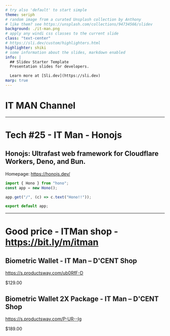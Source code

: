 ```yaml
---
# try also 'default' to start simple
theme: seriph
# random image from a curated Unsplash collection by Anthony
# like them? see https://unsplash.com/collections/94734566/slidev
background: ./it-man.png
# apply any windi css classes to the current slide
class: "text-center"
# https://sli.dev/custom/highlighters.html
highlighter: shiki
# some information about the slides, markdown enabled
info: |
  ## Slidev Starter Template
  Presentation slides for developers.

  Learn more at [Sli.dev](https://sli.dev)
marp: true
---
```


# IT MAN Channel

---

# Tech #25 - IT Man - Honojs

## Honojs: Ultrafast web framework for Cloudflare Workers, Deno, and Bun.

Homepage: https://honojs.dev/

```typescript
import { Hono } from "hono";
const app = new Hono();

app.get("/", (c) => c.text("Hono!!"));

export default app;
```

---

# Good price - ITMan shop - https://bit.ly/m/itman

## Biometric Wallet - IT Man – D'CENT Shop

https://s.productsway.com/ub0RfF-D

$129.00

## Biometric Wallet 2X Package - IT Man – D'CENT Shop

https://s.productsway.com/P-UR--Ig

$189.00
